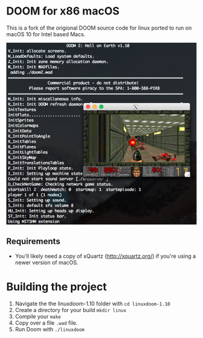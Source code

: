 # DOOM for x86 macOS

This is a fork of the origional DOOM source code for linux ported to run on macOS 10 for Intel based Macs.

![Alt text](/ScreenShot.jpg?raw=true "DOOM Running on macOS High Sierra!")

## Requirements

* You'll likely need a copy of xQuartz (http://xquartz.org/) if you're using a newer version of macOS.

# Building the project

1. Navigate the the linuxdoom-1.10 folder with `cd linuxdoom-1.10`
2. Create a directory for your build `mkdir linux`
3. Compile your `make`
4. Copy over a file `.wad` file.
5. Run Doom with `./linuxdoom`

